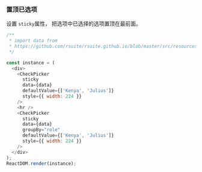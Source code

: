 ### 置顶已选项

设置 `sticky`属性， 把选项中已选择的选项置顶在最前面。

<!--start-code-->

```js
/**
 * import data from
 * https://github.com/rsuite/rsuite.github.io/blob/master/src/resources/data/users.js
 */

const instance = (
  <div>
    <CheckPicker
      sticky
      data={data}
      defaultValue={['Kenya', 'Julius']}
      style={{ width: 224 }}
    />
    <hr />
    <CheckPicker
      sticky
      data={data}
      groupBy="role"
      defaultValue={['Kenya', 'Julius']}
      style={{ width: 224 }}
    />
  </div>
);
ReactDOM.render(instance);
```

<!--end-code-->
